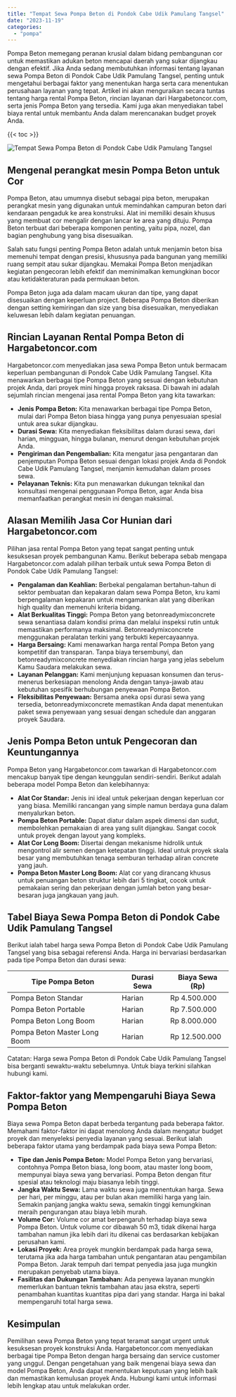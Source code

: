 ```yaml
---
title: "Tempat Sewa Pompa Beton di Pondok Cabe Udik Pamulang Tangsel"
date: "2023-11-19"
categories: 
  - "pompa"
---
```




Pompa Beton memegang peranan krusial dalam bidang pembangunan cor untuk memastikan adukan beton mencapai daerah yang sukar dijangkau dengan efektif. Jika Anda sedang membutuhkan informasi tentang layanan sewa Pompa Beton di Pondok Cabe Udik Pamulang Tangsel, penting untuk mengetahui berbagai faktor yang menentukan harga serta cara menentukan perusahaan layanan yang tepat. Artikel ini akan menguraikan secara tuntas tentang harga rental Pompa Beton, rincian layanan dari Hargabetoncor.com, serta jenis Pompa Beton yang tersedia. Kami juga akan menyediakan tabel biaya rental untuk membantu Anda dalam merencanakan budget proyek Anda.

{{< toc >}}

![Tempat Sewa Pompa Beton di Pondok Cabe Udik Pamulang Tangsel](https://hargareadymixid.github.io/pompa/concrete-pump%20(3).png)

## Mengenal perangkat mesin Pompa Beton untuk Cor

Pompa Beton, atau umumnya disebut sebagai pipa beton, merupakan perangkat mesin yang digunakan untuk memindahkan campuran beton dari kendaraan pengaduk ke area konstruksi. Alat ini memiliki desain khusus yang membuat cor mengalir dengan lancar ke area yang dituju. Pompa Beton terbuat dari beberapa komponen penting, yaitu pipa, nozel, dan bagian penghubung yang bisa disesuaikan.

Salah satu fungsi penting Pompa Beton adalah untuk menjamin beton bisa memenuhi tempat dengan presisi, khususnya pada bangunan yang memiliki ruang sempit atau sukar dijangkau. Memakai Pompa Beton menjadikan kegiatan pengecoran lebih efektif dan meminimalkan kemungkinan bocor atau ketidakteraturan pada permukaan beton.

Pompa Beton juga ada dalam macam ukuran dan tipe, yang dapat disesuaikan dengan keperluan project. Beberapa Pompa Beton diberikan dengan setting kemiringan dan size yang bisa disesuaikan, menyediakan keluwesan lebih dalam kegiatan penuangan.

## Rincian Layanan Rental Pompa Beton di Hargabetoncor.com

Hargabetoncor.com menyediakan jasa sewa Pompa Beton untuk bermacam keperluan pembangunan di Pondok Cabe Udik Pamulang Tangsel. Kita menawarkan berbagai tipe Pompa Beton yang sesuai dengan kebutuhan projek Anda, dari proyek mini hingga proyek raksasa. Di bawah ini adalah sejumlah rincian mengenai jasa rental Pompa Beton yang kita tawarkan:

- **Jenis Pompa Beton:** Kita menawarkan berbagai tipe Pompa Beton, mulai dari Pompa Beton biasa hingga yang punya penyesuaian spesial untuk area sukar dijangkau.
- **Durasi Sewa:** Kita menyediakan fleksibilitas dalam durasi sewa, dari harian, mingguan, hingga bulanan, menurut dengan kebutuhan projek Anda.
- **Pengiriman dan Pengembalian:** Kita mengatur jasa pengantaran dan penjemputan Pompa Beton sesuai dengan lokasi projek Anda di Pondok Cabe Udik Pamulang Tangsel, menjamin kemudahan dalam proses sewa.
- **Pelayanan Teknis:** Kita pun menawarkan dukungan teknikal dan konsultasi mengenai penggunaan Pompa Beton, agar Anda bisa memanfaatkan perangkat mesin ini dengan maksimal.

## Alasan Memilih Jasa Cor Hunian dari Hargabetoncor.com

Pilihan jasa rental Pompa Beton yang tepat sangat penting untuk kesuksesan proyek pembangunan Kamu. Berikut beberapa sebab mengapa Hargabetoncor.com adalah pilihan terbaik untuk sewa Pompa Beton di Pondok Cabe Udik Pamulang Tangsel:

- **Pengalaman dan Keahlian:** Berbekal pengalaman bertahun-tahun di sektor pembuatan dan kepakaran dalam sewa Pompa Beton, kru kami berpengalaman kepakaran untuk mengamankan alat yang diberikan high quality dan memenuhi kriteria bidang.
- **Alat Berkualitas Tinggi:** Pompa Beton yang betonreadymixconcrete sewa senantiasa dalam kondisi prima dan melalui inspeksi rutin untuk memastikan performanya maksimal. Betonreadymixconcrete menggunakan peralatan terkini yang terbukti kepercayaannya.
- **Harga Bersaing:** Kami menawarkan harga rental Pompa Beton yang kompetitif dan transparan. Tanpa biaya tersembunyi, dan betonreadymixconcrete menyediakan rincian harga yang jelas sebelum Kamu Saudara melakukan sewa.
- **Layanan Pelanggan:** Kami menjunjung kepuasan konsumen dan terus-menerus berkesiapan menolong Anda dengan tanya-jawab atau kebutuhan spesifik berhubungan penyewaan Pompa Beton.
- **Fleksibilitas Penyewaan:** Bersama aneka opsi durasi sewa yang tersedia, betonreadymixconcrete memastikan Anda dapat menentukan paket sewa penyewaan yang sesuai dengan schedule dan anggaran proyek Saudara.

## Jenis Pompa Beton untuk Pengecoran dan Keuntungannya

Pompa Beton yang Hargabetoncor.com tawarkan di Hargabetoncor.com mencakup banyak tipe dengan keunggulan sendiri-sendiri. Berikut adalah beberapa model Pompa Beton dan kelebihannya:

- **Alat Cor Standar:** Jenis ini ideal untuk pekerjaan dengan keperluan cor yang biasa. Memiliki rancangan yang simple namun berdaya guna dalam menyalurkan beton.
- **Pompa Beton Portable:** Dapat diatur dalam aspek dimensi dan sudut, membolehkan pemakaian di area yang sulit dijangkau. Sangat cocok untuk proyek dengan layout yang kompleks.
- **Alat Cor Long Boom:** Disertai dengan mekanisme hidrolik untuk mengontrol alir semen dengan ketepatan tinggi. Ideal untuk proyek skala besar yang membutuhkan tenaga semburan terhadap aliran concrete yang jauh.
- **Pompa Beton Master Long Boom:** Alat cor yang dirancang khusus untuk penuangan beton struktur lebih dari 5 tingkat, cocok untuk pemakaian sering dan pekerjaan dengan jumlah beton yang besar-besaran juga jangkauan yang jauh.

## Tabel Biaya Sewa Pompa Beton di Pondok Cabe Udik Pamulang Tangsel

Berikut ialah tabel harga sewa Pompa Beton di Pondok Cabe Udik Pamulang Tangsel yang bisa sebagai referensi Anda. Harga ini bervariasi berdasarkan pada tipe Pompa Beton dan durasi sewa:

| Tipe Pompa Beton | Durasi Sewa | Biaya Sewa (Rp) |
| --- | --- | --- |
| Pompa Beton Standar | Harian | Rp 4.500.000 |
| Pompa Beton Portable | Harian | Rp 7.500.000 |
| Pompa Beton Long Boom | Harian | Rp 8.000.000 |
| Pompa Beton Master Long Boom | Harian | Rp 12.500.000 |

Catatan: Harga sewa Pompa Beton di Pondok Cabe Udik Pamulang Tangsel bisa berganti sewaktu-waktu sebelumnya. Untuk biaya terkini silahkan hubungi kami.

## Faktor-faktor yang Mempengaruhi Biaya Sewa Pompa Beton

Biaya sewa Pompa Beton dapat berbeda tergantung pada beberapa faktor. Memahami faktor-faktor ini dapat menolong Anda dalam mengatur budget proyek dan menyeleksi penyedia layanan yang sesuai. Berikut ialah beberapa faktor utama yang berdampak pada biaya sewa Pompa Beton:

- **Tipe dan Jenis Pompa Beton:** Model Pompa Beton yang bervariasi, contohnya Pompa Beton biasa, long boom, atau master long boom, mempunyai biaya sewa yang bervariasi. Pompa Beton dengan fitur spesial atau teknologi maju biasanya lebih tinggi.
- **Jangka Waktu Sewa:** Lama waktu sewa juga menentukan harga. Sewa per hari, per minggu, atau per bulan akan memiliki harga yang lain. Semakin panjang jangka waktu sewa, semakin tinggi kemungkinan meraih pengurangan atau biaya lebih murah.
- **Volume Cor:** Volume cor amat berpengaruh terhadap biaya sewa Pompa Beton. Untuk volume cor dibawah 50 m3, tidak dikenai harga tambahan namun jika lebih dari itu dikenai cas berdasarkan kebijakan perusahan kami.
- **Lokasi Proyek:** Area proyek mungkin berdampak pada harga sewa, terutama jika ada harga tambahan untuk pengantaran atau pengambilan Pompa Beton. Jarak tempuh dari tempat penyedia jasa juga mungkin merupakan penyebab utama biaya.
- **Fasilitas dan Dukungan Tambahan:** Ada penyewa layanan mungkin memerlukan bantuan teknis tambahan atau jasa ekstra, seperti penambahan kuantitas kuantitas pipa dari yang standar. Harga ini bakal mempengaruhi total harga sewa.

## Kesimpulan

Pemilihan sewa Pompa Beton yang tepat teramat sangat urgent untuk kesuksesan proyek konstruksi Anda. Hargabetoncor.com menyediakan berbagai tipe Pompa Beton dengan harga bersaing dan service customer yang unggul. Dengan pengetahuan yang baik mengenai biaya sewa dan model Pompa Beton, Anda dapat menentukan keputusan yang lebih baik dan memastikan kemulusan proyek Anda. Hubungi kami untuk informasi lebih lengkap atau untuk melakukan order.
